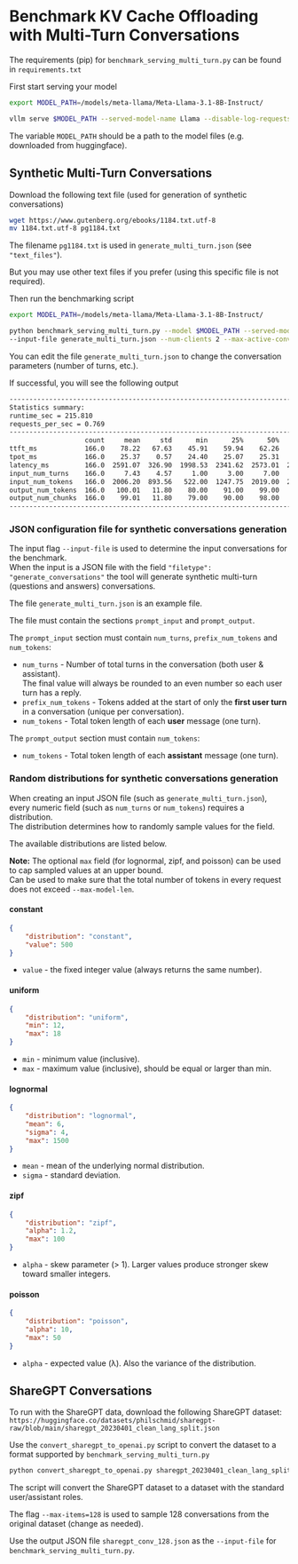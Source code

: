 # Benchmark KV Cache Offloading with Multi-Turn Conversations

The requirements (pip) for `benchmark_serving_multi_turn.py` can be found in `requirements.txt`

First start serving your model

```bash
export MODEL_PATH=/models/meta-llama/Meta-Llama-3.1-8B-Instruct/

vllm serve $MODEL_PATH --served-model-name Llama --disable-log-requests
```

The variable `MODEL_PATH` should be a path to the model files (e.g. downloaded from huggingface).

## Synthetic Multi-Turn Conversations

Download the following text file (used for generation of synthetic conversations)

```bash
wget https://www.gutenberg.org/ebooks/1184.txt.utf-8
mv 1184.txt.utf-8 pg1184.txt
```

The filename `pg1184.txt` is used in `generate_multi_turn.json` (see `"text_files"`).

But you may use other text files if you prefer (using this specific file is not required).

Then run the benchmarking script

```bash
export MODEL_PATH=/models/meta-llama/Meta-Llama-3.1-8B-Instruct/

python benchmark_serving_multi_turn.py --model $MODEL_PATH --served-model-name Llama \
--input-file generate_multi_turn.json --num-clients 2 --max-active-conversations 6
```

You can edit the file `generate_multi_turn.json` to change the conversation parameters (number of turns, etc.).

If successful, you will see the following output

```bash
----------------------------------------------------------------------------------------------------
Statistics summary:
runtime_sec = 215.810
requests_per_sec = 0.769
----------------------------------------------------------------------------------------------------
                   count     mean     std      min      25%      50%      75%      90%      99%      max
ttft_ms            166.0    78.22   67.63    45.91    59.94    62.26    64.43    69.66   353.18   567.54
tpot_ms            166.0    25.37    0.57    24.40    25.07    25.31    25.50    25.84    27.50    28.05
latency_ms         166.0  2591.07  326.90  1998.53  2341.62  2573.01  2860.10  3003.50  3268.46  3862.94
input_num_turns    166.0     7.43    4.57     1.00     3.00     7.00    11.00    13.00    17.00    17.00
input_num_tokens   166.0  2006.20  893.56   522.00  1247.75  2019.00  2718.00  3233.00  3736.45  3899.00
output_num_tokens  166.0   100.01   11.80    80.00    91.00    99.00   109.75   116.00   120.00   120.00
output_num_chunks  166.0    99.01   11.80    79.00    90.00    98.00   108.75   115.00   119.00   119.00
----------------------------------------------------------------------------------------------------
```

### JSON configuration file for synthetic conversations generation

The input flag `--input-file` is used to determine the input conversations for the benchmark.<br/>
When the input is a JSON file with the field `"filetype": "generate_conversations"` the tool will generate synthetic multi-turn (questions and answers) conversations.

The file `generate_multi_turn.json` is an example file.

The file must contain the sections `prompt_input` and `prompt_output`.

The `prompt_input` section must contain `num_turns`, `prefix_num_tokens` and `num_tokens`:

* `num_turns` - Number of total turns in the conversation (both user & assistant).<br/>
The final value will always be rounded to an even number so each user turn has a reply.
* `prefix_num_tokens` - Tokens added at the start of only the **first user turn** in a conversation (unique per conversation).
* `num_tokens` - Total token length of each **user** message (one turn).

The `prompt_output` section must contain `num_tokens`:

* `num_tokens` - Total token length of each **assistant** message (one turn).

### Random distributions for synthetic conversations generation

When creating an input JSON file (such as `generate_multi_turn.json`),<br/>
every numeric field (such as `num_turns` or `num_tokens`) requires a distribution.<br/>
The distribution determines how to randomly sample values for the field.

The available distributions are listed below.

**Note:** The optional `max` field (for lognormal, zipf, and poisson) can be used to cap sampled values at an upper bound.</br>
Can be used to make sure that the total number of tokens in every request does not exceed `--max-model-len`.

#### constant

```json
{
    "distribution": "constant",
    "value": 500
}
```

* `value` - the fixed integer value (always returns the same number).

#### uniform

```json
{
    "distribution": "uniform",
    "min": 12,
    "max": 18
}
```

* `min` - minimum value (inclusive).
* `max` - maximum value (inclusive), should be equal or larger than min.

#### lognormal

```json
{
    "distribution": "lognormal",
    "mean": 6,
    "sigma": 4,
    "max": 1500
}
```

* `mean` - mean of the underlying normal distribution.
* `sigma` - standard deviation.

#### zipf

```json
{
    "distribution": "zipf",
    "alpha": 1.2,
    "max": 100
}
```

* `alpha` - skew parameter (> 1). Larger values produce stronger skew toward smaller integers.

#### poisson

```json
{
    "distribution": "poisson",
    "alpha": 10,
    "max": 50
}
```

* `alpha` - expected value (λ). Also the variance of the distribution.

## ShareGPT Conversations

To run with the ShareGPT data, download the following ShareGPT dataset:
`https://huggingface.co/datasets/philschmid/sharegpt-raw/blob/main/sharegpt_20230401_clean_lang_split.json`

Use the `convert_sharegpt_to_openai.py` script to convert the dataset to a format supported by `benchmark_serving_multi_turn.py`

```bash
python convert_sharegpt_to_openai.py sharegpt_20230401_clean_lang_split.json sharegpt_conv_128.json --seed=99 --max-items=128
```

The script will convert the ShareGPT dataset to a dataset with the standard user/assistant roles.

The flag `--max-items=128` is used to sample 128 conversations from the original dataset (change as needed).

Use the output JSON file `sharegpt_conv_128.json` as the `--input-file` for `benchmark_serving_multi_turn.py`.
